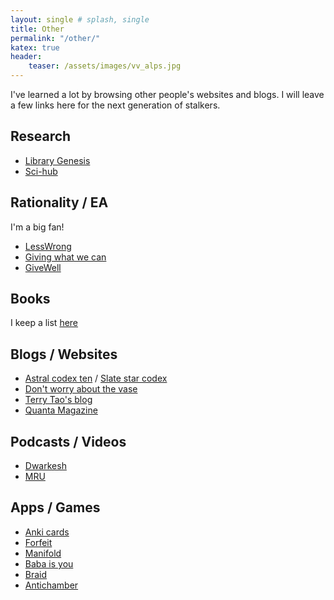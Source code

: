 ```yaml
---
layout: single # splash, single
title: Other
permalink: "/other/"
katex: true
header:
    teaser: /assets/images/vv_alps.jpg
---
```


I've learned a lot by browsing other people's websites and blogs. I will leave a few links here for the next generation of stalkers. 

## Research
- [Library Genesis](https://libgen.is/) 
- [Sci-hub](https://www.sci-hub.se/)

## Rationality / EA
I'm a big fan!
- [LessWrong](https://www.lesswrong.com/)
- [Giving what we can](https://www.givingwhatwecan.org/)
- [GiveWell](https://www.givewell.org/)

## Books

I keep a list [here](https://www.goodreads.com/review/list/134745216?ref=nav_mybooks)

## Blogs / Websites
- [Astral codex ten](https://www.astralcodexten.com/) / [Slate star codex](https://slatestarcodex.com/)
- [Don't worry about the vase](https://thezvi.substack.com/)
- [Terry Tao's blog](https://terrytao.wordpress.com/)
- [Quanta Magazine](https://www.quantamagazine.org/)

## Podcasts / Videos
- [Dwarkesh](https://www.youtube.com/c/DwarkeshPatel)
- [MRU](https://mru.org/courses/principles-economics-microeconomics/)

## Apps / Games
- [Anki cards](https://ankiweb.net/about)
- [Forfeit](https://www.forfeit.app/)
- [Manifold](https://manifold.markets/home)
- [Baba is you](https://en.wikipedia.org/wiki/Baba_Is_You)
- [Braid](https://en.wikipedia.org/wiki/Braid_(video_game))
- [Antichamber](https://en.wikipedia.org/wiki/Antichamber)
